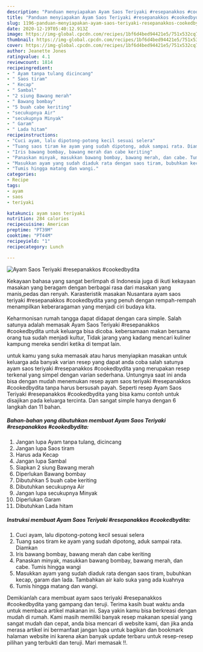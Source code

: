 ```yaml
---
description: "Panduan menyiapakan Ayam Saos Teriyaki #resepanakkos #cookedbydita Terbukti"
title: "Panduan menyiapakan Ayam Saos Teriyaki #resepanakkos #cookedbydita Terbukti"
slug: 1196-panduan-menyiapakan-ayam-saos-teriyaki-resepanakkos-cookedbydita-terbukti
date: 2020-12-19T05:40:12.913Z
image: https://img-global.cpcdn.com/recipes/1bf6d4bed94421e5/751x532cq70/ayam-saos-teriyaki-resepanakkos-cookedbydita-foto-resep-utama.jpg
thumbnail: https://img-global.cpcdn.com/recipes/1bf6d4bed94421e5/751x532cq70/ayam-saos-teriyaki-resepanakkos-cookedbydita-foto-resep-utama.jpg
cover: https://img-global.cpcdn.com/recipes/1bf6d4bed94421e5/751x532cq70/ayam-saos-teriyaki-resepanakkos-cookedbydita-foto-resep-utama.jpg
author: Jeanette Jones
ratingvalue: 4.1
reviewcount: 1814
recipeingredient:
- " Ayam tanpa tulang dicincang"
- " Saos tiram"
- " Kecap"
- " Sambal"
- "2 siung Bawang merah"
- " Bawang bombay"
- "5 buah cabe keriting"
- "secukupnya Air"
- "secukupnya Minyak"
- " Garam"
- " Lada hitam"
recipeinstructions:
- "Cuci ayam, lalu dipotong-potong kecil sesuai selera"
- "Tuang saos tiram ke ayam yang sudah dipotong, aduk sampai rata. Diamkan"
- "Iris bawang bombay, bawang merah dan cabe keriting"
- "Panaskan minyak, masukkan bawang bombay, bawang merah, dan cabe. Tumis hingga wangi"
- "Masukkan ayam yang sudah diaduk rata dengan saos tiram, bubuhkan kecap, garam dan lada. Tambahkan air kalo suka yang ada kuahnya"
- "Tumis hingga matang dan wangi."
categories:
- Recipe
tags:
- ayam
- saos
- teriyaki

katakunci: ayam saos teriyaki 
nutrition: 284 calories
recipecuisine: American
preptime: "PT39M"
cooktime: "PT44M"
recipeyield: "1"
recipecategory: Lunch

---
```



![Ayam Saos Teriyaki #resepanakkos #cookedbydita](https://img-global.cpcdn.com/recipes/1bf6d4bed94421e5/751x532cq70/ayam-saos-teriyaki-resepanakkos-cookedbydita-foto-resep-utama.jpg)

Kekayaan bahasa yang sangat berlimpah di Indonesia juga di ikuti kekayaan masakan yang beragam dengan berbagai rasa dari masakan yang manis,pedas dan renyah. Karasteristik masakan Nusantara ayam saos teriyaki #resepanakkos #cookedbydita yang penuh dengan rempah-rempah menampilkan keberaragaman yang menjadi ciri budaya kita.


Keharmonisan rumah tangga dapat didapat dengan cara simple. Salah satunya adalah memasak Ayam Saos Teriyaki #resepanakkos #cookedbydita untuk keluarga bisa dicoba. kebersamaan makan bersama orang tua sudah menjadi kultur, Tidak jarang yang kadang mencari kuliner kampung mereka sendiri ketika di tempat lain.



untuk kamu yang suka memasak atau harus menyiapkan masakan untuk keluarga ada banyak varian resep yang dapat anda coba salah satunya ayam saos teriyaki #resepanakkos #cookedbydita yang merupakan resep terkenal yang simpel dengan varian sederhana. Untungnya saat ini anda bisa dengan mudah menemukan resep ayam saos teriyaki #resepanakkos #cookedbydita tanpa harus bersusah payah.
Seperti resep Ayam Saos Teriyaki #resepanakkos #cookedbydita yang bisa kamu contoh untuk disajikan pada keluarga tercinta. Dan sangat simple hanya dengan 6 langkah dan 11 bahan.


<!--inarticleads1-->

##### Bahan-bahan yang dibutuhkan membuat Ayam Saos Teriyaki #resepanakkos #cookedbydita:

1. Jangan lupa  Ayam tanpa tulang, dicincang
1. Jangan lupa  Saos tiram
1. Harus ada  Kecap
1. Jangan lupa  Sambal
1. Siapkan 2 siung Bawang merah
1. Diperlukan  Bawang bombay
1. Dibutuhkan 5 buah cabe keriting
1. Dibutuhkan secukupnya Air
1. Jangan lupa secukupnya Minyak
1. Diperlukan  Garam
1. Dibutuhkan  Lada hitam




<!--inarticleads2-->

##### Instruksi membuat  Ayam Saos Teriyaki #resepanakkos #cookedbydita:

1. Cuci ayam, lalu dipotong-potong kecil sesuai selera
1. Tuang saos tiram ke ayam yang sudah dipotong, aduk sampai rata. Diamkan
1. Iris bawang bombay, bawang merah dan cabe keriting
1. Panaskan minyak, masukkan bawang bombay, bawang merah, dan cabe. Tumis hingga wangi
1. Masukkan ayam yang sudah diaduk rata dengan saos tiram, bubuhkan kecap, garam dan lada. Tambahkan air kalo suka yang ada kuahnya
1. Tumis hingga matang dan wangi.




Demikianlah cara membuat ayam saos teriyaki #resepanakkos #cookedbydita yang gampang dan teruji. Terima kasih buat waktu anda untuk membaca artikel makanan ini. Saya yakin kamu bisa berkreasi dengan mudah di rumah. Kami masih memiliki banyak resep makanan spesial yang sangat mudah dan cepat, anda bisa mencari di website kami, dan jika anda merasa artikel ini bermanfaat jangan lupa untuk bagikan dan bookmark halaman website ini karena akan banyak update terbaru untuk resep-resep pilihan yang terbukti dan teruji. Mari memasak !!. 
